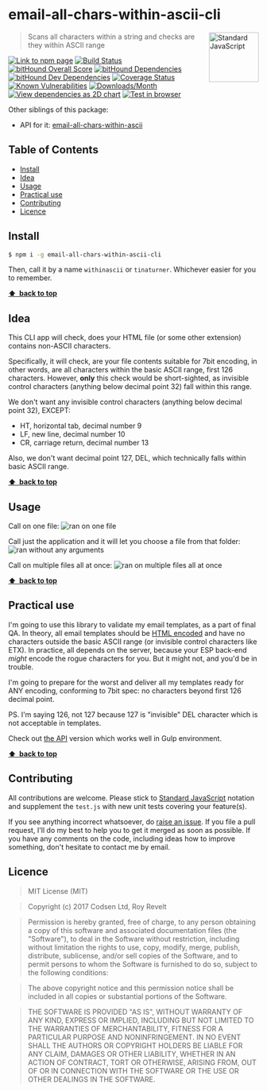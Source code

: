 # email-all-chars-within-ascii-cli

<a href="https://standardjs.com" style="float: right; padding: 0 0 20px 20px;"><img src="https://cdn.rawgit.com/feross/standard/master/sticker.svg" alt="Standard JavaScript" width="100" align="right"></a>

> Scans all characters within a string and checks are they within ASCII range

[![Link to npm page][npm-img]][npm-url]
[![Build Status][travis-img]][travis-url]
[![bitHound Overall Score][bithound-img]][bithound-url]
[![bitHound Dependencies][deps-img]][deps-url]
[![bitHound Dev Dependencies][dev-img]][dev-url]
[![Coverage Status][cov-img]][cov-url]
[![Known Vulnerabilities][vulnerabilities-img]][vulnerabilities-url]
[![Downloads/Month][downloads-img]][downloads-url]
[![View dependencies as 2D chart][deps2d-img]][deps2d-url]
[![Test in browser][runkit-img]][runkit-url]

Other siblings of this package:
* API for it: [email-all-chars-within-ascii](https://github.com/codsen/email-all-chars-within-ascii)

## Table of Contents

<!-- START doctoc generated TOC please keep comment here to allow auto update -->
<!-- DON'T EDIT THIS SECTION, INSTEAD RE-RUN doctoc TO UPDATE -->


- [Install](#install)
- [Idea](#idea)
- [Usage](#usage)
- [Practical use](#practical-use)
- [Contributing](#contributing)
- [Licence](#licence)

<!-- END doctoc generated TOC please keep comment here to allow auto update -->

## Install

```bash
$ npm i -g email-all-chars-within-ascii-cli
```

Then, call it by a name `withinascii` or `tinaturner`. Whichever easier for you to remember.

**[⬆ &nbsp;back to top](#)**

## Idea

This CLI app will check, does your HTML file (or some other extension) contains non-ASCII characters.

Specifically, it will check, are your file contents suitable for 7bit encoding, in other words, are all characters within the basic ASCII range, first 126 characters. However, **only** this check would be short-sighted, as invisible control characters (anything below decimal point 32) fall within this range.

We don't want any invisible control characters (anything below decimal point 32), EXCEPT:

* HT, horizontal tab, decimal number 9
* LF, new line, decimal number 10
* CR, carriage return, decimal number 13

Also, we don't want decimal point 127, DEL, which technically falls within basic ASCII range.

**[⬆ &nbsp;back to top](#)**

## Usage

Call on one file:
![ran on one file](https://cdn.rawgit.com/codsen/email-all-chars-within-ascii-cli/044aa28a/media/mov1.gif)

Call just the application and it will let you choose a file from that folder:
![ran without any arguments](https://cdn.rawgit.com/codsen/email-all-chars-within-ascii-cli/044aa28a/media/mov2.gif)

Call on multiple files all at once:
![ran on multiple files all at once](https://cdn.rawgit.com/codsen/email-all-chars-within-ascii-cli/044aa28a/media/mov3.gif)

**[⬆ &nbsp;back to top](#)**

## Practical use

I'm going to use this library to validate my email templates, as a part of final QA. In theory, all email templates should be [HTML encoded](https://github.com/codsen/detergent) and have no characters outside the basic ASCII range (or invisible control characters like ETX). In practice, all depends on the server, because your ESP back-end _might_ encode the rogue characters for you. But it might not, and you'd be in trouble.

I'm going to prepare for the worst and deliver all my templates ready for ANY encoding, conforming to 7bit spec: no characters beyond first 126 decimal point.

PS. I'm saying 126, not 127 because 127 is "invisible" DEL character which is not acceptable in templates.

Check out [the API](https://github.com/codsen/email-all-chars-within-ascii) version which works well in Gulp environment.

**[⬆ &nbsp;back to top](#)**

## Contributing

All contributions are welcome. Please stick to [Standard JavaScript](https://standardjs.com) notation and supplement the `test.js` with new unit tests covering your feature(s).

If you see anything incorrect whatsoever, do [raise an issue](https://github.com/codsen/email-all-chars-within-ascii-cli/issues). If you file a pull request, I'll do my best to help you to get it merged as soon as possible. If you have any comments on the code, including ideas how to improve something, don't hesitate to contact me by email.

## Licence

> MIT License (MIT)

> Copyright (c) 2017 Codsen Ltd, Roy Revelt

> Permission is hereby granted, free of charge, to any person obtaining a copy
of this software and associated documentation files (the "Software"), to deal
in the Software without restriction, including without limitation the rights
to use, copy, modify, merge, publish, distribute, sublicense, and/or sell
copies of the Software, and to permit persons to whom the Software is
furnished to do so, subject to the following conditions:

> The above copyright notice and this permission notice shall be included in all
copies or substantial portions of the Software.

> THE SOFTWARE IS PROVIDED "AS IS", WITHOUT WARRANTY OF ANY KIND, EXPRESS OR
IMPLIED, INCLUDING BUT NOT LIMITED TO THE WARRANTIES OF MERCHANTABILITY,
FITNESS FOR A PARTICULAR PURPOSE AND NONINFRINGEMENT. IN NO EVENT SHALL THE
AUTHORS OR COPYRIGHT HOLDERS BE LIABLE FOR ANY CLAIM, DAMAGES OR OTHER
LIABILITY, WHETHER IN AN ACTION OF CONTRACT, TORT OR OTHERWISE, ARISING FROM,
OUT OF OR IN CONNECTION WITH THE SOFTWARE OR THE USE OR OTHER DEALINGS IN THE
SOFTWARE.

[npm-img]: https://img.shields.io/npm/v/email-all-chars-within-ascii-cli.svg
[npm-url]: https://www.npmjs.com/package/email-all-chars-within-ascii-cli

[travis-img]: https://travis-ci.org/codsen/email-all-chars-within-ascii-cli.svg?branch=master
[travis-url]: https://travis-ci.org/codsen/email-all-chars-within-ascii-cli

[cov-img]: https://coveralls.io/repos/github/codsen/email-all-chars-within-ascii-cli/badge.svg?branch=master
[cov-url]: https://coveralls.io/github/codsen/email-all-chars-within-ascii-cli?branch=master

[bithound-img]: https://www.bithound.io/github/codsen/email-all-chars-within-ascii-cli/badges/score.svg
[bithound-url]: https://www.bithound.io/github/codsen/email-all-chars-within-ascii-cli

[deps-img]: https://www.bithound.io/github/codsen/email-all-chars-within-ascii-cli/badges/dependencies.svg
[deps-url]: https://www.bithound.io/github/codsen/email-all-chars-within-ascii-cli/master/dependencies/npm

[dev-img]: https://www.bithound.io/github/codsen/email-all-chars-within-ascii-cli/badges/devDependencies.svg
[dev-url]: https://www.bithound.io/github/codsen/email-all-chars-within-ascii-cli/master/dependencies/npm

[downloads-img]: https://img.shields.io/npm/dm/email-all-chars-within-ascii-cli.svg
[downloads-url]: https://www.npmjs.com/package/email-all-chars-within-ascii-cli

[vulnerabilities-img]: https://snyk.io/test/github/codsen/email-all-chars-within-ascii-cli/badge.svg
[vulnerabilities-url]: https://snyk.io/test/github/codsen/email-all-chars-within-ascii-cli

[deps2d-img]: https://img.shields.io/badge/deps%20in%202D-see_here-08f0fd.svg
[deps2d-url]: http://npm.anvaka.com/#/view/2d/email-all-chars-within-ascii-cli

[runkit-img]: https://img.shields.io/badge/runkit-test_in_browser-ff9900.svg
[runkit-url]: https://npm.runkit.com/email-all-chars-within-ascii-cli
